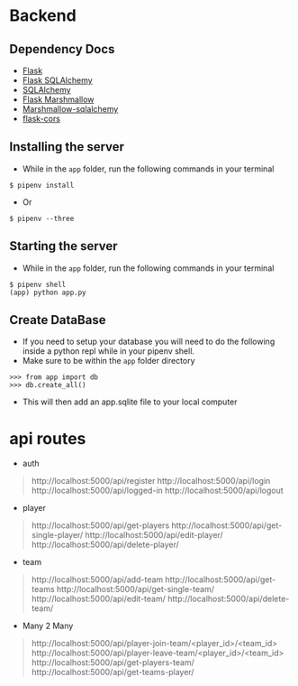 # Backend

## Dependency Docs
- [Flask](https://flask.palletsprojects.com/en/1.1.x/)
- [Flask SQLAlchemy](https://flask-sqlalchemy.palletsprojects.com/en/2.x/)
- [SQLAlchemy](https://www.sqlalchemy.org/)
- [Flask Marshmallow](https://flask-marshmallow.readthedocs.io/en/latest/)
- [Marshmallow-sqlalchemy](https://marshmallow-sqlalchemy.readthedocs.io/en/latest/)
- [flask-cors](https://flask-cors.readthedocs.io/en/latest/)

## Installing the server
- While in the `app` folder, run the following commands in your terminal 
```
$ pipenv install
```
- Or 
```
$ pipenv --three
```

## Starting the server
- While in the `app` folder, run the following commands in your terminal 
```
$ pipenv shell
(app) python app.py
```

## Create DataBase
- If you need to setup your database you will need to do the following inside a python repl while in your pipenv shell.
- Make sure to be within the `app` folder directory
```
>>> from app import db
>>> db.create_all()
```
- This will then add an app.sqlite file to your local computer

# api routes

- auth
> http://localhost:5000/api/register
> http://localhost:5000/api/login
> http://localhost:5000/api/logged-in
> http://localhost:5000/api/logout

- player 
> http://localhost:5000/api/get-players
> http://localhost:5000/api/get-single-player/<id>
> http://localhost:5000/api/edit-player/<id>
> http://localhost:5000/api/delete-player/<id>

- team
> http://localhost:5000/api/add-team
> http://localhost:5000/api/get-teams
> http://localhost:5000/api/get-single-team/<id>
> http://localhost:5000/api/edit-team/<id>
> http://localhost:5000/api/delete-team/<id>

- Many 2 Many
> http://localhost:5000/api/player-join-team/<player_id>/<team_id>
> http://localhost:5000/api/player-leave-team/<player_id>/<team_id>
> http://localhost:5000/api/get-players-team/<id>
> http://localhost:5000/api/get-teams-player/<id>